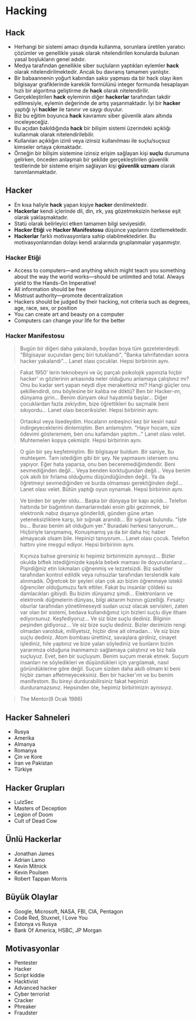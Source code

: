 # Hacking

## Hack

- Herhangi bir sistemi amacı dışında kullanma, sorunlara üretilen yaratıcı çözümler ve genellikle yasak olarak nitelendirilen konularda bulunan yasal boşlukların genel adıdır.
- Medya tarafından genellikle siber suçluların yaptıkları eylemler **hack** olarak nitelendirilmektedir. Ancak bu davranış tamamen yanlıştır.
- Bir babaannenin yoğurt kabından saksı yapması da bir hack olayı iken bilgisayar grafiklerinde karekök formülünü integer formunda hesaplayan hızlı bir algoritma geliştirme de **hack** olarak nitelendirilir.
- Gerçekleştirilen **hack** eyleminin diğer **hackerlar** tarafından takdir edilmesiyle, eylemin değerinde de artış yaşanmaktadır. İyi bir **hacker** yaptığı iyi **hackler** ile tanınır ve saygı duyulur.
- Biz bu eğitim boyunca **hack** kavramını siber güvenlik alanı altında inceleyeceğiz.
- Bu açıdan bakıldığında **hack** bir bilişim sistemi üzerindeki açıklığı kullanmak olarak nitelendirilebilir.
- Kullanılan açıklığın izinli veya izinsiz kullanılması ile suçlu/suçsuz kimseler ortaya çıkmaktadır.
- Örneğin bir bilişim sistemine izinsiz erişim sağlayan kişi **suçlu** durumuna gelirken, önceden anlaşmalı bir şekilde gerçekleştirilen güvenlik testlerinde bir sisteme erişim sağlayan kişi **güvenlik uzmanı** olarak tanımlanmaktadır.

## Hacker

- En kısa haliyle **hack** yapan kişiye **hacker** denilmektedir.
- **Hackerlar** kendi içlerinde dil, din, ırk, yaş gözetmeksizin herkese eşit olarak yaklaşmaktadır.
- Statü olarak belirleyici etken tamamen bilgi seviyesidir.
- **Hacker Etiği** ve **Hacker Manifestosu** düşünce yapılarını özetlemektedir.
- **Hackerlar** farklı motivasyonlara sahip olabilmektedirler. Bu motivasyonlarından dolayı kendi aralarında gruplanmalar yaşanmıştır.

### Hacker Etiği

- Access to computers—and anything which might teach you something about the way the world works—should be unlimited and total. Always yield to the Hands-On Imperative!
- All information should be free
- Mistrust authority—promote decentralization
- Hackers should be judged by their hacking, not criteria such as degrees, age, race, sex, or position
- You can create art and beauty on a computer
- Computers can change your life for the better

### Hacker Manifestosu

> Bugün bir diğeri daha yakalandı, boydan boya tüm gazetelerdeydi. "Bilgisayar suçundan genç biri tutuklandı", "Banka tahrifatından sonra hacker yakalandı"... Lanet olası çocuklar.
> Hepsi birbirinin aynı.

> Fakat 1950' lerin teknobeyni ve üç parçalı psikolojik yapınızla hiçbir hacker' ın gözlerinin arkasında neler olduğunu anlamaya çalıştınız mı? Onu bu kadar sert yapan neydi diye merakettiniz mi? Hangi güçler onu şekillendirdi, onu böylesine bir kalıba ne döktü? Ben bir Hacker-ım, dünyama girin... Benim dünyam okul hayatımla başlar... Diğer çocuklardan fazla zekiydim, bize öğrettikleri bu saçmalık beni sıkıyordu... Lanet olası beceriksizler.
> Hepsi birbirinin aynı.

> Ortaokul veya lisedeydim. Hocaların onbeşinci kez bir kesiri nasıl indirgeyeceklerini dinlemiştim. Ben anlamıştım. "Hayır hocam, size ödevimi gösteremem, ben onu kafamdan yaptım..." Lanet olası velet. Muhtemelen kopya çekmiştir.
> Hepsi birbirinin aynı.

> O gün bir şey keşfetmiştim. Bir bilgisayar buldum. Bir saniye, bu muhteşem. Tam istediğim gibi bir şey. Ne yapmasını istersem onu yapıyor. Eğer hata yaparsa, onu ben beceremediğimdendir. Beni sevmediğinden değil... Veya benden korktuğundan değil... Veya benim çok akıllı bir fırlama olduğumu düşündüğünden değil.. Ya da öğretmeyi sevmediğinden ve burda olmaması gerektiğinden değil... Lanet olası velet. Bütün yaptığı oyun oynamak.
> Hepsi birbirinin aynı.

> Ve birden bir şeyler oldu... Başka bir dünyaya bir kapı açıldı... Telefon hattında bir bağımlının damarlarındaki eroin gibi gezinmek, bir elektronik nabız dışarıya gönderildi, günden güne artan yeteneksizliklere karşı, bir sığınak aranıldı... Bir sığınak bulundu. "İşte bu... Burası benim ait olduğum yer." Buradaki herkesi tanıyorum... Hiçbiriyle tanışmamış, Konuşmamış ya da bir daha hiç haber almayacak olsam bile. Hepinizi tanıyorum... Lanet olası çocuk. Telefon hattını yine meşgul ediyor.
> Hepsi birbirinin aynı.

> Kıçınıza bahse girersiniz ki hepimiz birbirimizin aynısıyız... Bizler okulda biftek istediğimizde kaşıkla bebek maması ile doyurulanlarız... Pişirdiğiniz etin lokmaları çiğnenmiş ve lezzetsizdi. Biz sadistler tarafından kontrol edildik veya ruhsuzlar tarafından terslendik kale alınmadık. Öğretcek bir şeyleri olan çok azı bizim öğrenmeye istekli öğrenciler olduğumuzu fark ettiler. Fakat bu insanlar çöldeki su damlacıkları gibiydi. Bu bizim dünyamız şimdi... Elektronların ve elektronik düğmelerin dünyası, bilgi aktarım hızının güzelliği. Fırsatçı oburlar tarafından yönetilmeseydi sudan ucuz olacak servisleri, zaten var olan bir sistemi, bedava kullandığımız için bizleri suçlu diye itham ediyorsunuz. Keşfediyoruz... Ve siz bize suçlu dediniz. Bilginin peşinden gidiyoruz... Ve siz bize suçlu dediniz. Bizler derimizin rengi olmadan varolduk, milliyetsiz, hiçbir dine ait olmadan... Ve siz bize suçlu dediniz. Atom bombası ürettiniz, savaşlara girdiniz, cinayet işlediniz, hile yaptınız ve bize yalan söylediniz ve bunların bizim yararımıza olduğuna inanmamızı sağlamaya çalıştınız ve biz hala suçluyuz. Evet, ben bir suçluyum. Benim suçum merak etmek. Suçum insanları ne söyledikleri ve düşündükleri için yargılamak, nasıl göründüklerine göre değil. Suçum sizden daha akıllı olmam ki beni hiçbir zaman affetmeyeceksiniz. Ben bir hacker'ım ve bu benim manifestom. Bu bireyi durdurabilirsiniz fakat hepimizi durduramazsınız.
> Hepsinden öte, hepimiz birbirimizin aynısıyız.

> The Mentor(8 Ocak 1986)

## Hacker Sahneleri

- Rusya
- Amerika
- Almanya
- Romanya
- Çin ve Kore
- İran ve Pakistan
- Türkiye

## Hacker Grupları

- LulzSec
- Masters of Deception
- Legion of Doom
- Cult of Dead Cow

## Ünlü Hackerlar

- Jonathan James
- Adrian Lamo
- Kevin Mitnick
- Kevin Poulsen
- Robert Tappan Morris

## Büyük Olaylar

- Google, Microsoft, NASA, FBI, CIA, Pentagon
- Code Red, Stuxnet, I Love You
- Estonya vs Rusya
- Bank Of America, HSBC, JP Morgan

## Motivasyonlar

- Pentester
- Hacker
- Script kiddie
- Hacktivist
- Advanced hacker
- Cyber terrorist
- Cracker
- Phreaker
- Fraudster
